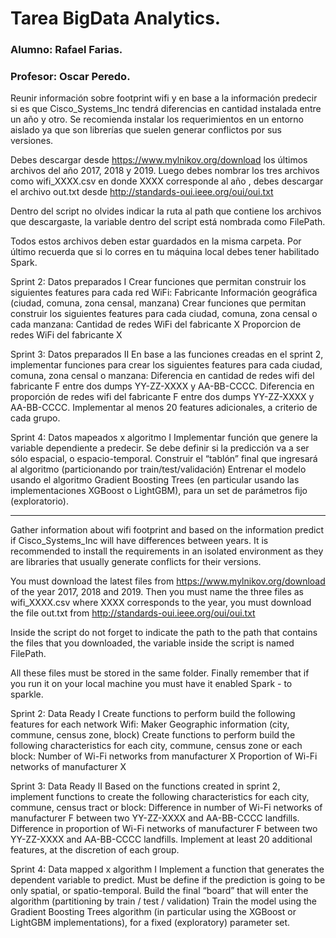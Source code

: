 # Tarea BigData Analytics.
### Alumno: Rafael Farias.
### Profesor: Oscar Peredo.

Reunir información sobre footprint wifi y en base a la información predecir
si es que Cisco_Systems_Inc tendrá diferencias en cantidad instalada entre un
año y otro.
Se recomienda instalar los requerimientos en un entorno aislado ya que son
librerías que suelen generar conflictos por sus versiones.

Debes descargar desde https://www.mylnikov.org/download los últimos archivos
del año 2017, 2018 y 2019. Luego debes nombrar los tres archivos como
wifi_XXXX.csv en donde XXXX corresponde al año , debes descargar el archivo
out.txt desde http://standards-oui.ieee.org/oui/oui.txt

Dentro del script no olvides indicar la ruta al path que contiene los archivos
que descargaste, la variable dentro del script está nombrada como FilePath.

Todos estos archivos deben estar guardados en la misma carpeta.
Por último recuerda que si lo corres en tu máquina local debes tener habilitado
Spark.

Sprint 2: Datos preparados I
Crear funciones que permitan construir los siguientes features para cada red
WiFi:
Fabricante
Información geográfica (ciudad, comuna, zona censal, manzana)
Crear funciones que permitan construir los siguientes features para cada
 ciudad, comuna, zona censal o cada manzana:
Cantidad de redes WiFi del fabricante X
Proporcion de redes WiFi del fabricante X

Sprint 3: Datos preparados II
En base a las funciones creadas en el sprint 2, implementar funciones para
crear los siguientes features para cada ciudad, comuna, zona censal o manzana:
Diferencia en cantidad de redes wifi del fabricante F entre dos 
dumps YY-ZZ-XXXX y AA-BB-CCCC.
Diferencia en proporción de redes wifi del fabricante F entre dos 
dumps YY-ZZ-XXXX y AA-BB-CCCC. 
Implementar al menos 20 features adicionales, a criterio de cada grupo.

Sprint 4: Datos mapeados x algoritmo I
Implementar función que genere la variable dependiente a predecir. Se debe
definir si la predicción va a ser sólo espacial, o espacio-temporal.
Construir el “tablón” final que ingresará al algoritmo (particionando por
train/test/validación)
Entrenar el modelo usando el algoritmo Gradient Boosting Trees 
(en particular usando las implementaciones XGBoost o LightGBM),
para un set de parámetros fijo (exploratorio).

------------------------------------------------------------------------------

Gather information about wifi footprint and based on the information predict
if Cisco_Systems_Inc will have differences between years.
It is recommended to install the requirements in an isolated environment as they are
libraries that usually generate conflicts for their versions.

You must download the latest files from https://www.mylnikov.org/download
of the year 2017, 2018 and 2019. Then you must name the three files as
wifi_XXXX.csv where XXXX corresponds to the year, you must download the file
out.txt from http://standards-oui.ieee.org/oui/oui.txt

Inside the script do not forget to indicate the path to the path that contains the files
that you downloaded, the variable inside the script is named FilePath.

All these files must be stored in the same folder.
Finally remember that if you run it on your local machine you must have it enabled
Spark - to sparkle.

Sprint 2: Data Ready I
Create functions to perform build the following features for each network
Wifi:
Maker
Geographic information (city, commune, census zone, block)
Create functions to perform build the following characteristics for each
 city, commune, census zone or each block:
Number of Wi-Fi networks from manufacturer X
Proportion of Wi-Fi networks of manufacturer X

Sprint 3: Data Ready II
Based on the functions created in sprint 2, implement functions to
create the following characteristics for each city, commune, census tract or block:
Difference in number of Wi-Fi networks of manufacturer F between two
YY-ZZ-XXXX and AA-BB-CCCC landfills.
Difference in proportion of Wi-Fi networks of manufacturer F between two
YY-ZZ-XXXX and AA-BB-CCCC landfills.
Implement at least 20 additional features, at the discretion of each group.

Sprint 4: Data mapped x algorithm I
Implement a function that generates the dependent variable to predict. Must be
define if the prediction is going to be only spatial, or spatio-temporal.
Build the final “board” that will enter the algorithm (partitioning by
train / test / validation)
Train the model using the Gradient Boosting Trees algorithm
(in particular using the XGBoost or LightGBM implementations),
for a fixed (exploratory) parameter set.
